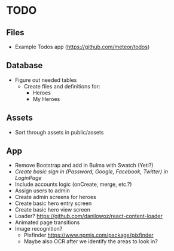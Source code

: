 # TODO

## Files

- Example Todos app (<https://github.com/meteor/todos>)

## Database

- Figure out needed tables
  - Create files and definitions for:
    - Heroes
    - My Heroes

## Assets

- Sort through assets in public/assets

## App

- Remove Bootstrap and add in Bulma with Swatch (Yeti?)
- *Create basic sign in (Password, Google, Facebook, Twitter) in LoginPage*
- Include accounts logic (onCreate, merge, etc.?)
- Assign users to admin
- Create admin screens for heroes
- Create basic hero entry screen
- Create basic hero view screen
- Loader? <https://github.com/danilowoz/react-content-loader>
- Animated page transitions
- Image recognition?
  - Pixfinder <https://www.npmjs.com/package/pixfinder>
  - Maybe also OCR after we identify the areas to look in?
